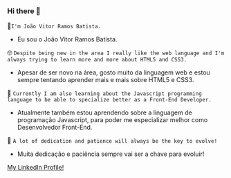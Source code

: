 ### Hi there 👋
🖖`I'm João Vitor Ramos Batista.`
  - Eu sou o João Vitor Ramos Batista.

🤓 `Despite being new in the area I really like the web language and I'm always trying to learn more and more about HTML5 and CSS3.`
  - Apesar de ser novo na área, gosto muito da linguagem web e estou sempre tentando aprender mais e mais sobre HTML5 e CSS3.

👀 `Currently I am also learning about the Javascript programming language to be able to specialize better as a Front-End Developer.`
  - Atualmente também estou aprendendo sobre a linguagem de programação Javascript, para poder me especializar melhor como Desenvolvedor Front-End.

🧠 `A lot of dedication and patience will always be the key to evolve!`
  - Muita dedicação e paciência sempre vai ser a chave para evoluir!

<a href="https://www.linkedin.com/in/jo%C3%A3o-vitor-ramos-batista-ab4216206/" target="_blank" rel="noreferrer noopener">My LinkedIn Profile!</a>
